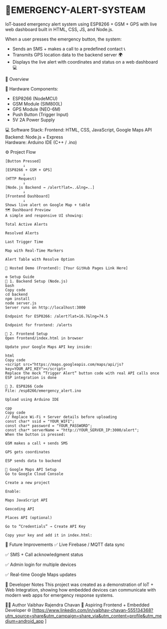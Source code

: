 # 🚨EMERGENCY-ALERT-SYSTEAM
IoT-based emergency alert system using ESP8266 + GSM + GPS with live web dashboard built in HTML, CSS, JS, and Node.js.
 
When a user presses the emergency button, the system:
- Sends an SMS + makes a call to a predefined contact 📞  
- Transmits GPS location data to the backend server 🌍  
- Displays the live alert with coordinates and status on a web dashboard 💻  

🧠 Overview

🔧 Hardware Components:
- ESP8266 (NodeMCU)
- GSM Module (SIM800L)
- GPS Module (NEO-6M)
- Push Button (Trigger Input)
- 5V 2A Power Supply

💻 Software Stack:
Frontend: HTML, CSS, JavaScript, Google Maps API  
Backend: Node.js + Express  
Hardware: Arduino IDE (C++ / .ino)

⚙️ Project Flow

```text
[Button Pressed]
        ↓
[ESP8266 + GSM + GPS]
        ↓
(HTTP Request)
        ↓
[Node.js Backend → /alert?lat=..&lng=..]
        ↓
[Frontend Dashboard]
        ↓
Shows live alert on Google Map + table
🗺️ Dashboard Preview
A simple and responsive UI showing:

Total Active Alerts

Resolved Alerts

Last Trigger Time

Map with Real-Time Markers

Alert Table with Resolve Option

🧩 Hosted Demo (Frontend): [Your GitHub Pages Link Here]

⚙️ Setup Guide
🔹 1. Backend Setup (Node.js)
bash
Copy code
cd backend
npm install
node server.js
Server runs on http://localhost:3000

Endpoint for ESP8266: /alert?lat=16.7&lng=74.5

Endpoint for frontend: /alerts

🔹 2. Frontend Setup
Open frontend/index.html in browser

Update your Google Maps API key inside:

html
Copy code
<script src="https://maps.googleapis.com/maps/api/js?key=YOUR_API_KEY"></script>
Replace the mock “Trigger Alert” button code with real API calls once ESP integration is done

🔹 3. ESP8266 Code
File: /esp8266/emergency_alert.ino

Upload using Arduino IDE

cpp
Copy code
// Replace Wi-Fi + Server details before uploading
const char* ssid = "YOUR_WIFI";
const char* password = "YOUR_PASSWORD";
const char* serverName = "http://YOUR_SERVER_IP:3000/alert";
When the button is pressed:

GSM makes a call + sends SMS

GPS gets coordinates

ESP sends data to backend

🧭 Google Maps API Setup
Go to Google Cloud Console

Create a new project

Enable:

Maps JavaScript API

Geocoding API

Places API (optional)

Go to “Credentials” → Create API Key

Copy your key and add it in index.html:
```
🧩 Future Improvements
✅ Live Firebase / MQTT data sync

✅ SMS + Call acknowledgment status

✅ Admin login for multiple devices

✅ Real-time Google Maps updates

🧠 Developer Notes
This project was created as a demonstration of IoT + Web Integration, showing how embedded devices can communicate with modern web apps for emergency response systems.

👨‍💻 Author
Vaibhav Rajendra Chavan
💼 Aspiring Frontend + Embedded Developer
🌐 [https://www.linkedin.com/in/vaibhav-chavan-555134368?utm_source=share&utm_campaign=share_via&utm_content=profile&utm_medium=android_app ]
